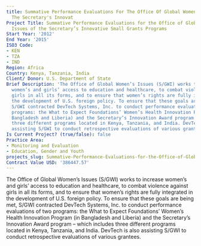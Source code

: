 ```yaml
---
title: Summative Performance Evaluations For The Office Of Global Women's Issues Of
  The Secretary's Innovat
Project Title: Summative Performance Evaluations for the Office of Global Women’s
  Issues of the Secretary’s Innovative Small Grants Programs
Start Year: '2012'
End Year: '2015'
ISO3 Code:
- KEN
- TZA
- IND
Region: Africa
Country: Kenya, Tanzania, India
Client/ Donor: U.S. Department of State
Brief Description: 'The Office of Global Women’s Issues (S/GWI) works to increase
  women’s and girls’ access to education and healthcare, to combat violence against
  girls in all its forms, and to ensure that women’s rights are fully integrated in
  the development of U.S. foreign policy. To ensure that these goals are being met,
  S/GWI contracted DevTech Systems, Inc. to conduct performance evaluations of two
  programs: the What to Expect Foundations’ Women’s Health Innovation Program (in
  Bangladesh and Liberia) and the Secretary’s Innovation Award program – which includes
  three different programs located in Kenya, Tanzania, and India. DevTech is also
  assisting S/GWI to conduct retrospective evaluations of various grantees.'
Is Current Project? (true/false): false
Practice Area:
- Monitoring and Evaluation
- Education, Gender and Youth
projects_slug: Summative-Performance-Evaluations-for-the-Office-of-Global-Women's-Issues-of-the-Secretary's-Innovat
Contract Value USD: '386447.57'
---
```


The Office of Global Women’s Issues (S/GWI) works to increase women’s and girls’ access to education and healthcare, to combat violence against girls in all its forms, and to ensure that women’s rights are fully integrated in the development of U.S. foreign policy. To ensure that these goals are being met, S/GWI contracted DevTech Systems, Inc. to conduct performance evaluations of two programs: the What to Expect Foundations’ Women’s Health Innovation Program (in Bangladesh and Liberia) and the Secretary’s Innovation Award program – which includes three different programs located in Kenya, Tanzania, and India. DevTech is also assisting S/GWI to conduct retrospective evaluations of various grantees.